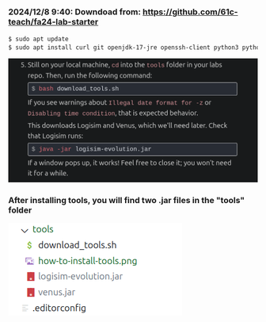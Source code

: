 ### 2024/12/8 9:40: Downdoad from: https://github.com/61c-teach/fa24-lab-starter

```bash
$ sudo apt update
$ sudo apt install curl git openjdk-17-jre openssh-client python3 python3-pip
```

![alt text](tools/how-to-install-tools.png)

### After installing tools, you will find two .jar files in the "tools" folder
![alt text](tools/installed-tools.png)
